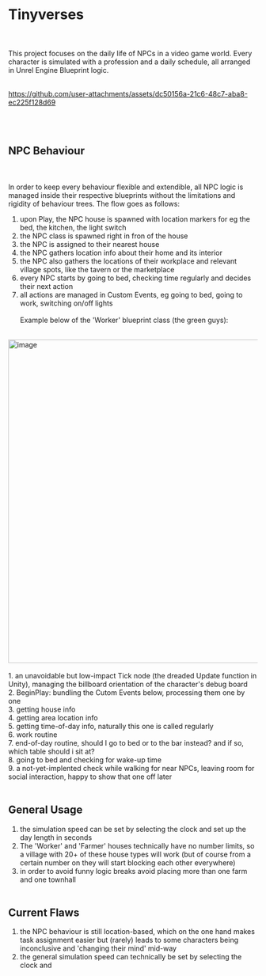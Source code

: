 # Tinyverses
<br/><br/>
This project focuses on the daily life of NPCs in a video game world.
Every character is simulated with a profession and a daily schedule, all arranged in Unrel Engine Blueprint logic.
<br/><br/>

https://github.com/user-attachments/assets/dc50156a-21c6-48c7-aba8-ec225f128d69

<br/><br/>

## NPC Behaviour
<br/><br/>
In order to keep every behaviour flexible and extendible, all NPC logic is managed inside their respective blueprints without the limitations and rigidity of behaviour trees.
The flow goes as follows:
1. upon Play, the NPC house is spawned with location markers for eg the bed, the kitchen, the light switch
2. the NPC class is spawned right in fron of the house
3. the NPC is assigned to their nearest house
4. the NPC gathers location info about their home and its interior
5. the NPC also gathers the locations of their workplace and relevant village spots, like the tavern or the marketplace
6. every NPC starts by going to bed, checking time regularly and decides their next action
7. all actions are managed in Custom Events, eg going to bed, going to work, switching on/off lights
<br/><br/>
Example below of the 'Worker' blueprint class (the green guys):
<br/><br/>
<img width="800" height="654" alt="image" src="https://github.com/user-attachments/assets/930baf0f-86d3-4f9f-9721-c4fcbcbd7e1c" />
<br/><br/>
1. an unavoidable but low-impact Tick node (the dreaded Update function in Unity), managing the billboard orientation of the character's debug board<br/>
2. BeginPlay: bundling the Cutom Events below, processing them one by one<br/>
3. getting house info<br/>
4. getting area location info<br/>
5. getting time-of-day info, naturally this one is called regularly<br/>
6. work routine<br/>
7. end-of-day routine, should I go to bed or to the bar instead? and if so, which table should i sit at?<br/>
8. going to bed and checking for wake-up time<br/>
9. a not-yet-implented check while walking for near NPCs, leaving room for social interaction, happy to show that one off later
<br/><br/>

## General Usage

1. the simulation speed can be set by selecting the clock and set up the day length in seconds
2. The 'Worker' and 'Farmer' houses technically have no number limits, so a village with 20+ of these house types will work (but of course from a certain number on they will start blocking each other everywhere)
3. in order to avoid funny logic breaks avoid placing more than one farm and one townhall
<br/><br/>

## Current Flaws

1. the NPC behaviour is still location-based, which on the one hand makes task assignment easier but (rarely) leads to some characters being inconclusive and 'changing their mind' mid-way
2. the general simulation speed can technically be set by selecting the clock and 
